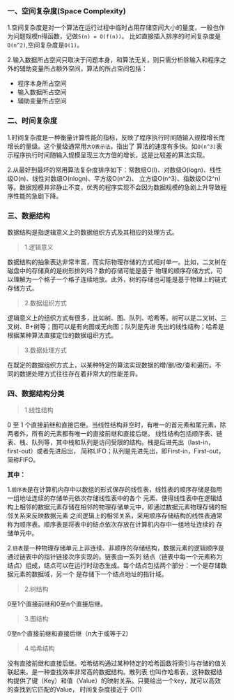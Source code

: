 ### 一、空间复杂度(Space Complexity)

1.空间复杂度是对一个算法在运行过程中临时占用存储空间大小的量度，一般也作为问题规模n得函数，记做`S(n) = O(f(n))`。
比如直接插入排序的时间复杂度是`O(n^2)`,空间复杂度是`O(1)`。

2.输入数据所占空间只取决于问题本身，和算法无关，则只需分析除输入和程序之外的辅助变量所占额外空间，算法的所占空间包括：

- 程序本身所占空间
- 输入数据所占空间
- 辅助变量所占空间

### 二、时间复杂度

1.时间复杂度是一种衡量计算性能的指标，反映了程序执行时间随输入规模增长而增长的量级。这个量级通常用`大O表示法`，指出了
算法的速度有多快。如`O(n^3)`表示程序执行时间随输入规模呈现三次方倍的增长，这是比较差的算法实现。

2.从最好到最坏的常用算法复杂度排序如下：常数级O(l)、对数级O(logn)、线性级O(n)、线性对数级O(nlogn)、平方级O(n^2)、
立方级O(n^3)、指数级O(2^n)等。数据规模并非静止不变，优秀的程序实现不会因为数据规模的急剧上升导致程序性能的急剧下降。

### 三、数据结构

数据结构是指逻辑意义上的数据组织方式及其相应的处理方式。

> 1.逻辑意义

数据结构的抽象表达非常丰富，而实际物理存储的方式相对单一。比如，二叉树在磁盘中的存储真的是树形排列吗？数的存储可能是基于
物理的顺序存储方式，可以理解为一个格子一个格子连续地放。此外，树的存储也可能是基于物理上的链式存储方式。

> 2.数据组织方式

逻辑意义上的组织方式有很多，比如树、图、队列、哈希等。树可以是二叉树、三叉树、B+树等；图可以是有向图或无向图；队列是先进
先出的线性结构；哈希是根据某种算法直接定位的数据组织方式。

> 3.数据处理方式

在既定的数据组织方式上，以某种特定的算法实现数据的增/删/改/查和遍历。不同的数据处理方式往往存在着非常大的性能差异。

### 四、数据结构分类

> 1.线性结构

0 至 1 个直接前继和直接后继。当线性结构非空时，有唯一的首元素和尾元素，除两者外，所有的元素都有唯一的直接前继和直接后继。
线性结构包括顺序表、链表、栈、队列等，其中栈和队列是访问受限的结构。栈是后进先出（last-in，first-out）或者先进后出，
简称LIFO；队列是先进先出，即First-in，First-out，简称FIFO。

**其中：**

1.`顺序表`是在计算机内存中以数组的形式保存的线性表，线性表的顺序存储是指用一组地址连续的存储单元依次存储线性表中的各个
元素、使得线性表中在逻辑结构上相邻的数据元素存储在相邻的物理存储单元中，即通过数据元素物理存储的相邻关系来反映数据元素
之间逻辑上的相邻关系，采用顺序存储结构的线性表通常称为顺序表。顺序表是将表中的结点依次存放在计算机内存中一组地址连续的
存储单元中。

2.`链表`是一种物理存储单元上非连续、非顺序的存储结构，数据元素的逻辑顺序是通过链表中的指针链接次序实现的。链表由一系列
结点（链表中每一个元素称为结点）组成，结点可以在运行时动态生成。每个结点包括两个部分：一个是存储数据元素的数据域，另一个
是存储下一个结点地址的指针域。

> 2.树结构

0至1个直接前继和0至n个直接后继。

> 3.图结构

0至n个直接前继和直接后继（n大于或等于2）

> 4.哈希结构

没有直接前继和直接后继。哈希结构通过某种特定的哈希函数将索引与存储的值关联起来，是一种查找效率非常高的数据结构。散列表
也叫作哈希表，这种数据结构提供了键（Key）和值（Value）的映射关系。只要给出一个key，就可以高效的查找到它匹配的Value，
时间复杂度接近于 O(1)
